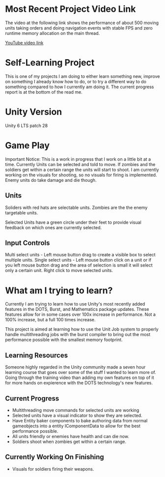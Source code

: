 # Most Recent Project Video Link
 The video at the following link shows the performance of about 500 moving units taking orders and doing navigation events with stable FPS and zero runtime memory allocation on the main thread.
 
[YouTube video link](https://www.youtube.com/watch?v=ng-i-Cb7iP0)

# Self-Learning Project
This is one of my projects I am doing to either learn something new, improve on something I already know how to do, or to try a different way to do something compared to how I currently am doing it.
The current progress report is at the bottom of the read me.

# Unity Version
Unity 6 LTS patch 28

# Game Play
Important Notice: This is a work in progress that I work on a little bit at a time.
Currently Units can be selected and told to move. If zombies and the soldiers get within a certain range the units will start to shoot.
I am currently working on the visuals for shooting, so no visuals for firing is implemented.
Enemy units do take damage and die though.


## Units
Soliders with red hats are selectable units. 
Zombies are the the enemy targetable units.

Selected Units have a green circle under their feet to provide visual feedback on which ones are currently selected.

## Input Controls
Multi select units - Left mouse button drag to create a visible box to select multiple units.
Single select units - Left mouse button click on a unit or if you left mouse button drag and the area of selection is small it will select only a certain unit.
Right click to move selected units.


# What am I trying to learn?
Currently I am trying to learn how to use Unity's most recently added features in the DOTS, Burst, and Mathematics package updates.
These features allow for in some cases over 100x increase in performance. Not a 100% increase, but a full 100 times increase.

This project is aimed at learning how to use the Unit Job system to properly handle multithreading jobs with the burst compiler to 
bring out the most performance possible with the smallest memory footprint.

## Learning Resources
Someone highly regarded in the Unity community made a seven hour learning course that goes over some of the stuff I wanted to learn more of. 
Going through the training video than adding my own features on top of it for more hands on expierence with the DOTS technology's new features.

## Current Progress
- Multithreading move commands for selected units are working
- Selected units have a visual indicator to show they are selected.
- Have Entity baker components to bake authoring data from normal gameobjects into a entity IComponentData to allow for the best performance possible.
- All units friendly or enemies have health and can die now.
- Soldiers shoot when zombies get within a certain range.


## Currently Working On Finishing
- Visuals for soldiers firing their weapons.
